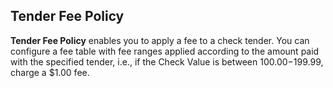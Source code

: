 ## Tender Fee Policy

**Tender Fee Policy** enables you to apply a fee to a check tender. You can configure a fee table with fee ranges applied according to the amount paid with the specified tender, i.e., if the Check Value is between $100.00-$199.99, charge a $1.00 fee.